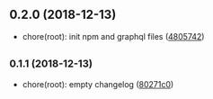## 0.2.0 (2018-12-13)

* chore(root): init npm and graphql files ([4805742](https://bitbucket.org/videodock/ce-api/commits/4805742))



## <small>0.1.1 (2018-12-13)</small>

* chore(root): empty changelog ([80271c0](https://bitbucket.org/videodock/ce-api/commits/80271c0))



